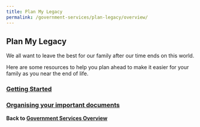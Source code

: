```yaml
---
title: Plan My Legacy
permalink: /government-services/plan-legacy/overview/
---
```


## Plan My Legacy

We all want to leave the best for our family after our time ends on this world. 

Here are some resources to help you plan ahead to make it easier for your family as you near the end of life.


### [Getting Started](/government-services/plan-my-legacy/plan-ahead/)


### [Organising your important documents](/government-services/plan-my-legacy/important-documents/)



**Back to [Government Services Overview](/government-services/overview/)**
